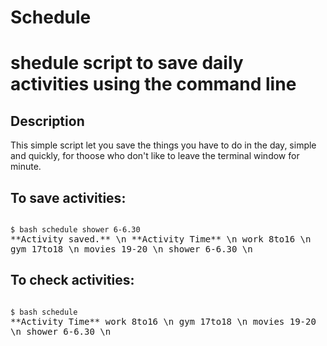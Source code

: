 # Schedule

shedule script to save daily activities using the command line
========


## Description

This simple script let you save the things you have to do in the day, simple and quickly, for thoose who don't like to leave the terminal window for minute.

## To save activities:
<code>
$ bash schedule shower 6-6.30
</code>
<tt>
**Activity saved.** \n
**Activity Time** \n
work 8to16 \n
gym 17to18 \n
movies 19-20 \n
shower 6-6.30 \n
</tt>

## To check activities:
<code>
$ bash schedule
</code>
<tt>
**Activity Time**
work 8to16 \n
gym 17to18 \n
movies 19-20 \n
shower 6-6.30 \n
</tt>
